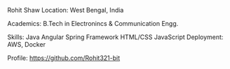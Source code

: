 Rohit Shaw
Location:
West Bengal, India

Academics:
B.Tech in Electronincs & Communication Engg.

Skills:
Java
Angular
Spring Framework
HTML/CSS
JavaScript
Deployment: AWS, Docker

Profile:
https://github.com/Rohit321-bit
